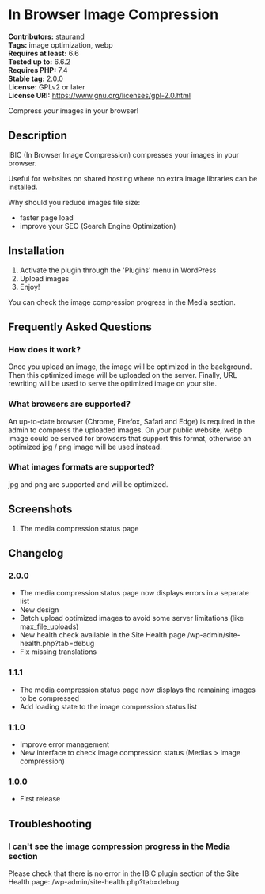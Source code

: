 # In Browser Image Compression #
**Contributors:** [staurand](https://profiles.wordpress.org/staurand/)  
**Tags:** image optimization, webp  
**Requires at least:** 6.6  
**Tested up to:** 6.6.2  
**Requires PHP:** 7.4  
**Stable tag:** 2.0.0  
**License:** GPLv2 or later  
**License URI:** https://www.gnu.org/licenses/gpl-2.0.html  

Compress your images in your browser!

## Description ##

IBIC (In Browser Image Compression) compresses your images in your browser.

Useful for websites on shared hosting where no extra image libraries can be installed.

Why should you reduce images file size:

* faster page load
* improve your SEO (Search Engine Optimization)

## Installation ##

1. Activate the plugin through the 'Plugins' menu in WordPress
2. Upload images
3. Enjoy!

You can check the image compression progress in the Media section.

## Frequently Asked Questions ##

### How does it work? ###

Once you upload an image, the image will be optimized in the background.
Then this optimized image will be uploaded on the server.
Finally, URL rewriting will be used to serve the optimized image on your site.

### What browsers are supported? ###

An up-to-date browser (Chrome, Firefox, Safari and Edge) is required in the admin to compress the uploaded images.
On your public website, webp image could be served for browsers that support this format, otherwise an optimized jpg / png image will be used instead.

### What images formats are supported? ###

jpg and png are supported and will be optimized.

## Screenshots ##

1. The media compression status page

## Changelog ##

### 2.0.0 ###
* The media compression status page now displays errors in a separate list
* New design
* Batch upload optimized images to avoid some server limitations (like max_file_uploads)
* New health check available in the Site Health page /wp-admin/site-health.php?tab=debug
* Fix missing translations

### 1.1.1 ###
* The media compression status page now displays the remaining images to be compressed
* Add loading state to the image compression status list

### 1.1.0 ###
* Improve error management
* New interface to check image compression status (Medias > Image compression)

### 1.0.0 ###
* First release

## Troubleshooting ##

### I can't see the image compression progress in the Media section ###

Please check that there is no error in the IBIC plugin section of the Site Health page:
/wp-admin/site-health.php?tab=debug
